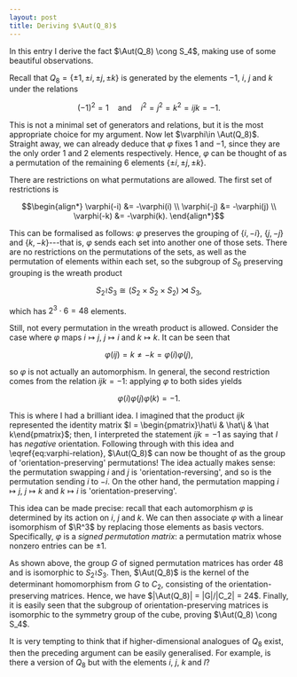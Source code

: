 ```yaml
---
layout: post
title: Deriving $\Aut(Q_8)$
---
```

In this entry I derive the fact $\Aut(Q_8) \cong S_4$, making use of
some beautiful observations.

Recall that $Q_8 = \{\pm1,\pm i,\pm j,\pm k\}$ is generated by the
elements $-1$, $i$, $j$ and $k$ under the relations

$$(-1)^2=1 \quad\text{and}\quad i^2=j^2=k^2=ijk=-1.$$

This is not a minimal set of generators and relations, but it is the
most appropriate choice for my argument. Now let $\varphi\in
\Aut(Q_8)$. Straight away, we can already deduce that $\varphi$ fixes
$1$ and $-1$, since they are the only order $1$ and $2$ elements
respectively. Hence, $\varphi$ can be thought of as a permutation of
the remaining 6 elements $\{\pm i,\pm j,\pm k\}$.

There are restrictions on what permutations are allowed. The first set
of restrictions is

$$\begin{align*}
\varphi(-i) &= -\varphi(i) \\
\varphi(-j) &= -\varphi(j) \\
\varphi(-k) &= -\varphi(k).
\end{align*}$$

This can be formalised as follows: $\varphi$ preserves the grouping of
$\{i,-i\}$, $\{j,-j\}$ and $\{k,-k\}$---that is, $\varphi$ sends each
set into another one of those sets. There are no restrictions on the
permutations of the sets, as well as the permutation of elements
within each set, so the subgroup of $S_6$ preserving grouping is the
wreath product

$$S_2 \wr S_3 \cong (S_2 \times S_2 \times S_2) \rtimes S_3,$$

which has $2^3\cdot6 = 48$ elements.

Still, not every permutation in the wreath product is
allowed. Consider the case where $\varphi$ maps $i \mapsto j$, $j
\mapsto i$ and $k \mapsto k$. It can be seen that

$$\varphi(ij) = k \neq -k = \varphi(i)\varphi(j),$$

so $\varphi$ is not actually an automorphism. In general, the second
restriction comes from the relation $ijk=-1$: applying $\varphi$ to
both sides yields

$$\begin{equation}
\label{eq:varphi-relation}
\varphi(i)\varphi(j)\varphi(k) = -1.
\end{equation}$$

This is where I had a brilliant idea. I imagined that the product
$ijk$ represented the identity matrix $I =
\begin{pmatrix}\hat\i & \hat\j &
\hat k\end{pmatrix}$; then, I interpreted the statement $ijk=-1$ as
saying that $I$ has *negative* orientation. Following through
with this idea and \eqref{eq:varphi-relation}, $\Aut(Q_8)$ can now be
thought of as the group of 'orientation-preserving' permutations! The
idea actually makes sense: the permutation swapping $i$ and $j$ is
'orientation-reversing', and so is the permutation sending $i$ to
$-i$. On the other hand, the permutation mapping $i \mapsto j$, $j
\mapsto k$ and $k \mapsto i$ is 'orientation-preserving'.

This idea can be made precise: recall that each automorphism $\varphi$
is determined by its action on $i$, $j$ and $k$. We can then associate
$\varphi$ with a linear isomorphism of $\R^3$ by replacing those
elements as basis vectors. Specifically, $\varphi$ is a *signed
permutation matrix*: a permutation matrix whose nonzero entries can be
$\pm1$.

As shown above, the group $G$ of signed permutation matrices has order
$48$ and is isomorphic to $S_2 \wr S_3$. Then, $\Aut(Q_8)$ is the
kernel of the determinant homomorphism from $G$ to $C_2$, consisting
of the orientation-preserving matrices. Hence, we have $|\Aut(Q_8)| =
|G|/|C_2| = 24$. Finally, it is easily seen that the subgroup of
orientation-preserving matrices is isomorphic to the symmetry group of
the cube, proving $\Aut(Q_8) \cong S_4$.

It is very tempting to think that if higher-dimensional analogues of
$Q_8$ exist, then the preceding argument can be easily
generalised. For example, is there a version of $Q_8$ but with the
elements $i$, $j$, $k$ and $l$?
